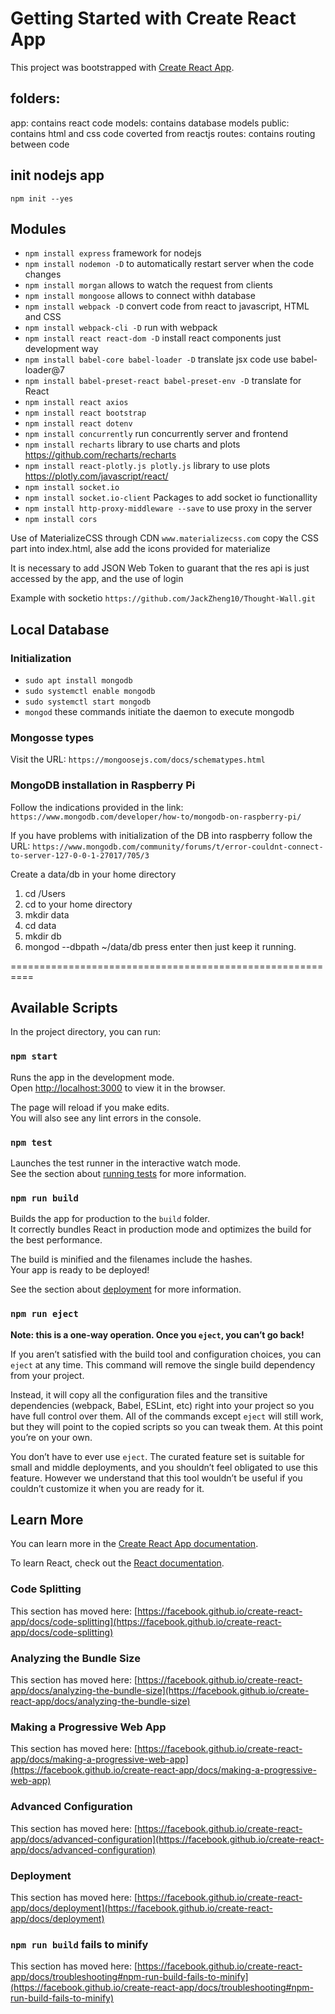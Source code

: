 # Getting Started with Create React App

This project was bootstrapped with [Create React App](https://github.com/facebook/create-react-app).

## folders:

app: contains react code
models: contains database models
public: contains html and css code coverted from reactjs
routes: contains routing between code

## init nodejs app

`npm init --yes`

## Modules

- `npm install express` framework for nodejs
- `npm install nodemon -D` to automatically restart server when the code changes
- `npm install morgan` allows to watch the request from clients
- `npm install mongoose` allows to connect withh database
- `npm install webpack -D` convert code from react to javascript, HTML and CSS
- `npm install webpack-cli -D` run with webpack
- `npm install react react-dom -D` install react components just development way
- `npm install babel-core babel-loader -D` translate jsx code use babel-loader@7
- `npm install babel-preset-react babel-preset-env -D` translate for React
- `npm install react axios`
- `npm install react bootstrap`
- `npm install react dotenv`
- `npm install concurrently` run concurrently server and frontend
- `npm install recharts` library to use charts and plots https://github.com/recharts/recharts
- `npm install react-plotly.js plotly.js` library to use plots https://plotly.com/javascript/react/
- `npm install socket.io`
- `npm install socket.io-client` Packages to add socket io functionallity
- `npm install http-proxy-middleware --save` to use proxy in the server
- `npm install cors`

Use of MaterializeCSS through CDN `www.materializecss.com` copy the CSS part into index.html, alse add the icons provided for materialize

It is necessary to add JSON Web Token to guarant that the res api is just accessed by the app, and the use of login

Example with socketio `https://github.com/JackZheng10/Thought-Wall.git`

## Local Database

### Initialization

- `sudo apt install mongodb`
- `sudo systemctl enable mongodb`
- `sudo systemctl start mongodb`
- `mongod` these commands initiate the daemon to execute mongodb

### Mongosse types

Visit the URL: `https://mongoosejs.com/docs/schematypes.html`

### MongoDB installation in Raspberry Pi

Follow the indications provided in the link: `https://www.mongodb.com/developer/how-to/mongodb-on-raspberry-pi/`

If you have problems with initialization of the DB into raspberry follow the URL: `https://www.mongodb.com/community/forums/t/error-couldnt-connect-to-server-127-0-0-1-27017/705/3`

Create a data/db in your home directory

1. cd /Users
2. cd to your home directory
3. mkdir data
4. cd data
5. mkdir db
6. mongod --dbpath ~/data/db press enter then just keep it running.

==========================================================

## Available Scripts

In the project directory, you can run:

### `npm start`

Runs the app in the development mode.\
Open [http://localhost:3000](http://localhost:3000) to view it in the browser.

The page will reload if you make edits.\
You will also see any lint errors in the console.

### `npm test`

Launches the test runner in the interactive watch mode.\
See the section about [running tests](https://facebook.github.io/create-react-app/docs/running-tests) for more information.

### `npm run build`

Builds the app for production to the `build` folder.\
It correctly bundles React in production mode and optimizes the build for the best performance.

The build is minified and the filenames include the hashes.\
Your app is ready to be deployed!

See the section about [deployment](https://facebook.github.io/create-react-app/docs/deployment) for more information.

### `npm run eject`

**Note: this is a one-way operation. Once you `eject`, you can’t go back!**

If you aren’t satisfied with the build tool and configuration choices, you can `eject` at any time. This command will remove the single build dependency from your project.

Instead, it will copy all the configuration files and the transitive dependencies (webpack, Babel, ESLint, etc) right into your project so you have full control over them. All of the commands except `eject` will still work, but they will point to the copied scripts so you can tweak them. At this point you’re on your own.

You don’t have to ever use `eject`. The curated feature set is suitable for small and middle deployments, and you shouldn’t feel obligated to use this feature. However we understand that this tool wouldn’t be useful if you couldn’t customize it when you are ready for it.

## Learn More

You can learn more in the [Create React App documentation](https://facebook.github.io/create-react-app/docs/getting-started).

To learn React, check out the [React documentation](https://reactjs.org/).

### Code Splitting

This section has moved here: [https://facebook.github.io/create-react-app/docs/code-splitting](https://facebook.github.io/create-react-app/docs/code-splitting)

### Analyzing the Bundle Size

This section has moved here: [https://facebook.github.io/create-react-app/docs/analyzing-the-bundle-size](https://facebook.github.io/create-react-app/docs/analyzing-the-bundle-size)

### Making a Progressive Web App

This section has moved here: [https://facebook.github.io/create-react-app/docs/making-a-progressive-web-app](https://facebook.github.io/create-react-app/docs/making-a-progressive-web-app)

### Advanced Configuration

This section has moved here: [https://facebook.github.io/create-react-app/docs/advanced-configuration](https://facebook.github.io/create-react-app/docs/advanced-configuration)

### Deployment

This section has moved here: [https://facebook.github.io/create-react-app/docs/deployment](https://facebook.github.io/create-react-app/docs/deployment)

### `npm run build` fails to minify

This section has moved here: [https://facebook.github.io/create-react-app/docs/troubleshooting#npm-run-build-fails-to-minify](https://facebook.github.io/create-react-app/docs/troubleshooting#npm-run-build-fails-to-minify)
